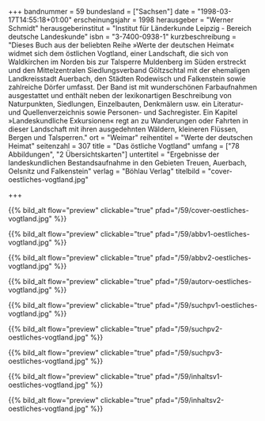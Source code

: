 +++
bandnummer = 59
bundesland = ["Sachsen"]
date = "1998-03-17T14:55:18+01:00"
erscheinungsjahr = 1998
herausgeber = "Werner Schmidt"
herausgeberinstitut = "Institut für Länderkunde Leipzig - Bereich deutsche Landeskunde"
isbn = "3-7400-0938-1"
kurzbeschreibung = "Dieses Buch aus der beliebten Reihe »Werte der deutschen Heimat« widmet sich dem östlichen Vogtland, einer Landschaft, die sich von Waldkirchen im Norden bis zur Talsperre Muldenberg im Süden erstreckt und den Mittelzentralen Siedlungsverband Göltzschtal mit der ehemaligen Landkreisstadt Auerbach, den Städten Rodewisch und Falkenstein sowie zahlreiche Dörfer umfasst. Der Band ist mit wunderschönen Farbaufnahmen ausgestattet und enthält neben der lexikonartigen Beschreibung von Naturpunkten, Siedlungen, Einzelbauten, Denkmälern usw. ein Literatur- und Quellenverzeichnis sowie Personen- und Sachregister. Ein Kapitel »Landeskundliche Exkursionen« regt an zu Wanderungen oder Fahrten in dieser Landschaft mit ihren ausgedehnten Wäldern, kleineren Flüssen, Bergen und Talsperren."
ort = "Weimar"
reihentitel = "Werte der deutschen Heimat"
seitenzahl = 307
title = "Das östliche Vogtland"
umfang = ["78 Abbildungen", "2 Übersichtskarten"]
untertitel = "Ergebnisse der landeskundlichen Bestandsaufnahme in den Gebieten Treuen, Auerbach, Oelsnitz und Falkenstein"
verlag = "Böhlau Verlag"
titelbild = "cover-oestliches-vogtland.jpg"

+++

{{% bild_alt flow="preview" clickable="true" pfad="/59/cover-oestliches-vogtland.jpg"   %}}

{{% bild_alt flow="preview" clickable="true" pfad="/59/abbv1-oestliches-vogtland.jpg"   %}}

{{% bild_alt flow="preview" clickable="true" pfad="/59/abbv2-oestliches-vogtland.jpg"   %}}

{{% bild_alt flow="preview" clickable="true" pfad="/59/autorv-oestliches-vogtland.jpg"   %}}

{{% bild_alt flow="preview" clickable="true" pfad="/59/suchpv1-oestliches-vogtland.jpg"   %}}

{{% bild_alt flow="preview" clickable="true" pfad="/59/suchpv2-oestliches-vogtland.jpg"   %}}

{{% bild_alt flow="preview" clickable="true" pfad="/59/suchpv3-oestliches-vogtland.jpg"   %}}

{{% bild_alt flow="preview" clickable="true" pfad="/59/inhaltsv1-oestliches-vogtland.jpg"   %}}

{{% bild_alt flow="preview" clickable="true" pfad="/59/inhaltsv2-oestliches-vogtland.jpg"   %}}
